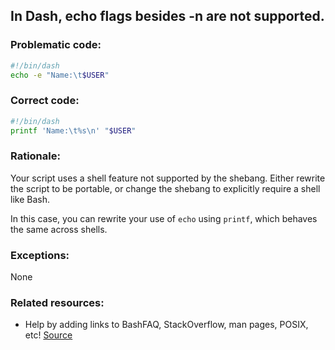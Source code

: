 ## In Dash, echo flags besides -n are not supported.

### Problematic code:

```sh
#!/bin/dash
echo -e "Name:\t$USER"
```

### Correct code:

```sh
#!/bin/dash
printf 'Name:\t%s\n' "$USER"
```

### Rationale:

Your script uses a shell feature not supported by the shebang. Either rewrite the script to be portable, or change the shebang to explicitly require a shell like Bash.

In this case, you can rewrite your use of `echo` using `printf`, which behaves the same across shells.

### Exceptions:

None

### Related resources:

* Help by adding links to BashFAQ, StackOverflow, man pages, POSIX, etc!
[Source](https://github.com/koalaman/shellcheck/wiki/SC3036)

